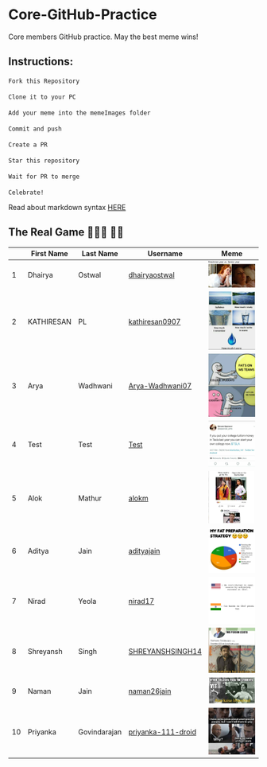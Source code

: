 # Core-GitHub-Practice

Core members GitHub practice. May the best meme wins!

## Instructions:

```
Fork this Repository

Clone it to your PC

Add your meme into the memeImages folder

Commit and push

Create a PR

Star this repository

Wait for PR to merge

Celebrate!
```

Read about markdown syntax [HERE](https://github.com/adam-p/markdown-here/wiki/Markdown-Cheatsheet)

## The Real Game 🏄🏻‍♂️ 🏃‍♂️

| |First Name  | Last Name |Username | Meme |
|--|--|--|--|--|
| 1 | Dhairya |Ostwal|[dhairyaostwal](https://github.com/dhairyaostwal/)|![meme for freshers](./memeImages/memeByDhairya.png)|
| 2 | KATHIRESAN |PL|[kathiresan0907](https://github.com/kathiresan0907/)|![meme for freshers](./memeImages/memeByKathiresan.jpeg)
| 3 | Arya  |Wadhwani|[Arya-Wadhwani07](https://github.com/Arya-Wadhwani07/)|![meme for freshers](./memeImages/MemeByArya-Wadhwani07.jpg)|
| 4 | Test |Test|[Test]()|![testMeme](./memeImages/testMeme.jpeg)|
| 5 | Alok |Mathur|[alokm]()|![meme for freshers](./memeImages/memebyalokmathur.JPG)|
| 6 | Aditya |Jain|[adityajain](https://github.com/Aditya0908/)|![meme for freshers](./memeImages/memebyaditya.jpg)
| 7 | Nirad |Yeola|[nirad17](https://github.com/nirad17/)|![meme for freshers](./memeImages/memebyNirad.jpg)|
| 8 | Shreyansh |Singh|[SHREYANSHSINGH14](https://github.com/SHREYANSHSINGH14/)|![meme for freshers](./memeImages/memebyshreyansh.png)|
| 9 | Naman |Jain|[naman26jain](https://github.com/naman26jain/)|![meme for freshers](./memeImages/memeByNaman.png)|
| 10 | Priyanka |Govindarajan|[priyanka-111-droid]()|![meme for freshers](./memeImages/memebypriyanka.jpg)|

